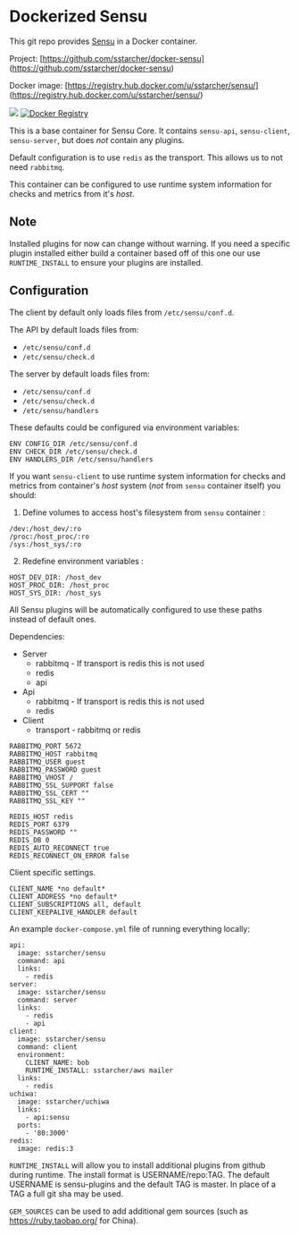 Dockerized Sensu
================

This git repo provides [Sensu](https://sensuapp.org/) in a Docker container.

Project: [https://github.com/sstarcher/docker-sensu]
(https://github.com/sstarcher/docker-sensu)

Docker image: [https://registry.hub.docker.com/u/sstarcher/sensu/]
(https://registry.hub.docker.com/u/sstarcher/sensu/)

[![](https://images.microbadger.com/badges/image/sstarcher/sensu.svg)](http://microbadger.com/images/sstarcher/sensu "Get your own image badge on microbadger.com")
[![Docker Registry](https://img.shields.io/docker/pulls/sstarcher/sensu.svg)](https://registry.hub.docker.com/u/sstarcher/sensu)&nbsp;

This is a base container for Sensu Core. It contains `sensu-api`, `sensu-client`, `sensu-server`, but does *not* contain any plugins.

Default configuration is to use `redis` as the transport.  This allows us to not need `rabbitmq`.

This container can be configured to use runtime system information for checks and metrics from it's *host*.


## Note

Installed plugins for now can change without warning. If you need a specific plugin installed either build a container based off of this one our use `RUNTIME_INSTALL` to ensure your plugins are installed.


## Configuration

The client by default only loads files from `/etc/sensu/conf.d`.

The API by default loads files from:

- `/etc/sensu/conf.d`
- `/etc/sensu/check.d`

The server by default loads files from:

- `/etc/sensu/conf.d`
- `/etc/sensu/check.d`
- `/etc/sensu/handlers`

These defaults could be configured via environment variables:

```
ENV CONFIG_DIR /etc/sensu/conf.d
ENV CHECK_DIR /etc/sensu/check.d
ENV HANDLERS_DIR /etc/sensu/handlers
```

If you want `sensu-client` to use runtime system information for checks and metrics from container's *host* system (*not* from `sensu` container itself) you should:

1. Define volumes to access host's filesystem from `sensu` container :

  ```
  /dev:/host_dev/:ro
  /proc:/host_proc/:ro
  /sys:/host_sys/:ro
  ```

2. Redefine environment variables :

  ```
  HOST_DEV_DIR: /host_dev
  HOST_PROC_DIR: /host_proc
  HOST_SYS_DIR: /host_sys
  ```

All Sensu plugins will be automatically configured to use these paths instead of default ones.


Dependencies:
  - Server
    - rabbitmq - If transport is redis this is not used
    - redis
    - api
  - Api
    - rabbitmq - If transport is redis this is not used
    - redis
  - Client
    - transport - rabbitmq or redis


```
RABBITMQ_PORT 5672
RABBITMQ_HOST rabbitmq
RABBITMQ_USER guest
RABBITMQ_PASSWORD guest
RABBITMQ_VHOST /
RABBITMQ_SSL_SUPPORT false
RABBITMQ_SSL_CERT ""
RABBITMQ_SSL_KEY ""

REDIS_HOST redis
REDIS_PORT 6379
REDIS_PASSWORD ""
REDIS_DB 0
REDIS_AUTO_RECONNECT true
REDIS_RECONNECT_ON_ERROR false
```

Client specific settings.

```
CLIENT_NAME *no default*
CLIENT_ADDRESS *no default*
CLIENT_SUBSCRIPTIONS all, default
CLIENT_KEEPALIVE_HANDLER default
```


An example `docker-compose.yml` file of running everything locally:

```
api:
  image: sstarcher/sensu
  command: api
  links:
    - redis
server:
  image: sstarcher/sensu
  command: server
  links:
    - redis
    - api
client:
  image: sstarcher/sensu
  command: client
  environment:
    CLIENT_NAME: bob
    RUNTIME_INSTALL: sstarcher/aws mailer
  links:
    - redis
uchiwa:
  image: sstarcher/uchiwa
  links:
    - api:sensu
  ports:
    - '80:3000'
redis:
  image: redis:3
```

`RUNTIME_INSTALL` will allow you to install additional plugins from github during runtime.  The install format is USERNAME/repo:TAG.  The default USERNAME is sensu-plugins and the default TAG is master.  In place of a TAG a full git sha may be used.

`GEM_SOURCES` can be used to add additional gem sources (such as https://ruby.taobao.org/ for China).
